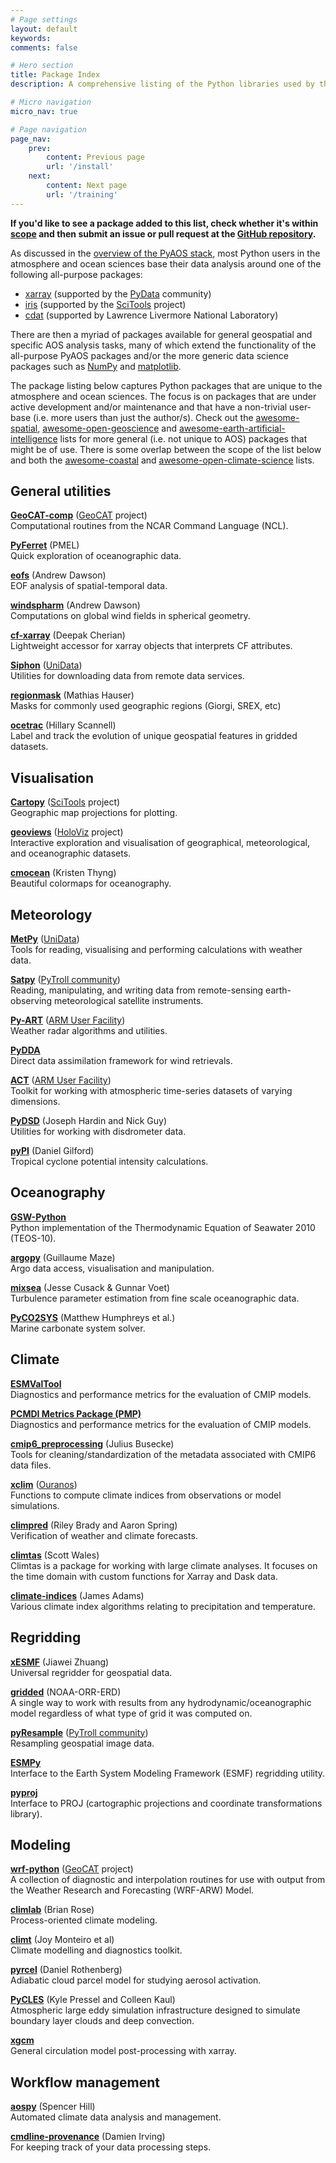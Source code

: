 ```yaml
---
# Page settings
layout: default
keywords:
comments: false

# Hero section
title: Package Index
description: A comprehensive listing of the Python libraries used by the AOS community.

# Micro navigation
micro_nav: true

# Page navigation
page_nav:
    prev:
        content: Previous page
        url: '/install'
    next:
        content: Next page
        url: '/training'
---
```


<div class="callout callout--success">
    <p><strong>If you'd like to see a package added to this list,
    check whether it's within
    <a href="https://github.com/PyAOS/pyaos.github.io/blob/master/README.md#scope">scope</a>
    and then submit an issue or pull request at the
    <a href="https://github.com/PyAOS/pyaos.github.io/">GitHub repository</a>.</strong>
    </p>
</div>


As discussed in the [overview of the PyAOS stack](https://pyaos.github.io/stack/),
most Python users in the atmosphere and ocean sciences
base their data analysis around one of the following all-purpose packages:
* [xarray](http://xarray.pydata.org/en/stable/) (supported by the [PyData](https://pydata.org/) community)
* [iris](https://scitools.org.uk/iris/docs/latest/) (supported by the [SciTools](https://scitools.org.uk/) project)
* [cdat](https://cdat.llnl.gov/) (supported by Lawrence Livermore National Laboratory)

There are then a myriad of packages available for general geospatial and specific AOS analysis tasks,
many of which extend the functionality of the all-purpose PyAOS packages
and/or the more generic data science packages such as [NumPy](http://www.numpy.org/)
and [matplotlib](https://matplotlib.org/). 

The package listing below captures Python packages that are unique to the atmosphere and ocean sciences.
The focus is on packages that are under active development and/or maintenance and
that have a non-trivial user-base (i.e. more users than just the author/s).
Check out the [awesome-spatial](https://github.com/RoboDonut/awesome-spatial#readme),
[awesome-open-geoscience](https://github.com/softwareunderground/awesome-open-geoscience#readme)
and [awesome-earth-artificial-intelligence](https://github.com/ESIPFed/Awesome-Earth-Artificial-Intelligence/blob/master/README.md)
lists for more general (i.e. not unique to AOS) packages that might be of use.
There is some overlap between the scope of the list below and both the
[awesome-coastal](https://github.com/chrisleaman/awesome-coastal#readme) and 
[awesome-open-climate-science](https://github.com/pangeo-data/awesome-open-climate-science#readme) lists.

## General utilities

**[GeoCAT-comp](https://geocat-comp.readthedocs.io/en/latest/)** ([GeoCAT](https://geocat.ucar.edu/) project)  
Computational routines from the NCAR Command Language (NCL).

**[PyFerret](https://ferret.pmel.noaa.gov/Ferret/documentation/pyferret)** (PMEL)  
Quick exploration of oceanographic data.

**[eofs](https://ajdawson.github.io/eofs/latest/)** (Andrew Dawson)  
EOF analysis of spatial-temporal data.

**[windspharm](https://ajdawson.github.io/windspharm/latest/)** (Andrew Dawson)  
Computations on global wind fields in spherical geometry.

**[cf-xarray](https://cf-xarray.readthedocs.io/)** (Deepak Cherian)  
Lightweight accessor for xarray objects that interprets CF attributes.

**[Siphon](https://www.unidata.ucar.edu/software/siphon/)** ([UniData](https://www.unidata.ucar.edu/))  
Utilities for downloading data from remote data services.

**[regionmask](https://regionmask.readthedocs.io/)** (Mathias Hauser)  
Masks for commonly used geographic regions (Giorgi, SREX, etc)

**[ocetrac](https://ocetrac.readthedocs.io/)** (Hillary Scannell)  
Label and track the evolution of unique geospatial features in gridded datasets.

## Visualisation

**[Cartopy](https://scitools.org.uk/cartopy/docs/latest/)** ([SciTools](https://scitools.org.uk/) project)  
Geographic map projections for plotting.

**[geoviews](http://geoviews.org/)** ([HoloViz](https://holoviz.org/) project)  
Interactive exploration and visualisation of geographical, meteorological, and oceanographic datasets.

**[cmocean](https://matplotlib.org/cmocean/)** (Kristen Thyng)  
Beautiful colormaps for oceanography.

## Meteorology

**[MetPy](https://www.unidata.ucar.edu/software/metpy/)** ([UniData](https://www.unidata.ucar.edu/))  
Tools for reading, visualising and performing calculations with weather data.

**[Satpy](https://satpy.readthedocs.io/)** ([PyTroll community](http://pytroll.github.io/))  
Reading, manipulating, and writing data from remote-sensing earth-observing meteorological satellite instruments.

**[Py-ART](https://arm-doe.github.io/pyart/)** ([ARM User Facility](https://www.arm.gov/data/work-with-arm-data))  
Weather radar algorithms and utilities.

**[PyDDA](https://openradarscience.org/PyDDA/)**  
Direct data assimilation framework for wind retrievals.

**[ACT](https://arm-doe.github.io/ACT/)** ([ARM User Facility](https://www.arm.gov/data/work-with-arm-data))  
Toolkit for working with atmospheric time-series datasets of varying dimensions.

**[PyDSD](http://josephhardinee.github.io/PyDSD/)** (Joseph Hardin and Nick Guy)  
Utilities for working with disdrometer data.

**[pyPI](https://github.com/dgilford/pyPI)** (Daniel Gilford)  
Tropical cyclone potential intensity calculations.

## Oceanography

**[GSW-Python](https://teos-10.github.io/GSW-Python/)**  
Python implementation of the Thermodynamic Equation of Seawater 2010 (TEOS-10).

**[argopy](https://github.com/euroargodev/argopy)** (Guillaume Maze)  
Argo data access, visualisation and manipulation.

**[mixsea](https://mixsea.readthedocs.io/)** (Jesse Cusack & Gunnar Voet)  
Turbulence parameter estimation from fine scale oceanographic data.

**[PyCO2SYS](https://PyCO2SYS.readthedocs.io/)** (Matthew Humphreys et al.)  
Marine carbonate system solver.

## Climate

**[ESMValTool](https://docs.esmvaltool.org/)**  
Diagnostics and performance metrics for the evaluation of CMIP models.

**[PCMDI Metrics Package (PMP)](http://pcmdi.github.io/pcmdi_metrics/index.html)**  
Diagnostics and performance metrics for the evaluation of CMIP models.

**[cmip6_preprocessing](https://cmip6-preprocessing.readthedocs.io/)** (Julius Busecke)  
Tools for cleaning/standardization of the metadata associated with CMIP6 data files.

**[xclim](https://xclim.readthedocs.io/)** ([Ouranos](https://ouranos.ca/))  
Functions to compute climate indices from observations or model simulations.

**[climpred](https://climpred.readthedocs.io/)** (Riley Brady and Aaron Spring)  
Verification of weather and climate forecasts.

**[climtas](https://climtas.readthedocs.io/)** (Scott Wales)  
Climtas is a package for working with large climate analyses.
It focuses on the time domain with custom functions for Xarray and Dask data.

**[climate-indices](https://climate-indices.readthedocs.io/)** (James Adams)  
Various climate index algorithms relating to precipitation and temperature.

## Regridding

**[xESMF](https://xesmf.readthedocs.io/)** (Jiawei Zhuang)  
Universal regridder for geospatial data.

**[gridded](https://noaa-orr-erd.github.io/gridded/)** (NOAA-ORR-ERD)  
A single way to work with results from any hydrodynamic/oceanographic model regardless of what type of grid it was computed on.

**[pyResample](https://pyresample.readthedocs.io/)** ([PyTroll community](http://pytroll.github.io/))  
Resampling geospatial image data.

**[ESMPy](https://earthsystemcog.org/projects/esmpy/)**  
Interface to the Earth System Modeling Framework (ESMF) regridding utility.

**[pyproj](https://pyproj4.github.io/pyproj/stable/)**  
Interface to PROJ (cartographic projections and coordinate transformations library).

## Modeling

**[wrf-python](https://wrf-python.readthedocs.io/)** ([GeoCAT](https://geocat.ucar.edu/) project)   
A collection of diagnostic and interpolation routines for use with output from the Weather Research and Forecasting (WRF-ARW) Model.

**[climlab](https://climlab.readthedocs.io/)** (Brian Rose)  
Process-oriented climate modeling.

**[climt](https://climt.readthedocs.io/)** (Joy Monteiro et al)  
Climate modelling and diagnostics toolkit.

**[pyrcel](https://github.com/darothen/pyrcel)** (Daniel Rothenberg)  
Adiabatic cloud parcel model for studying aerosol activation.

**[PyCLES](https://github.com/pressel/pycles)**  (Kyle Pressel and Colleen Kaul)  
Atmospheric large eddy simulation infrastructure designed to simulate boundary layer clouds and deep convection.

**[xgcm](https://xgcm.readthedocs.io/)**  
General circulation model post-processing with xarray.

## Workflow management

**[aospy](https://aospy.readthedocs.io/en/stable/)** (Spencer Hill)  
Automated climate data analysis and management.

**[cmdline-provenance](https://cmdline-provenance.readthedocs.io/)** (Damien Irving)  
For keeping track of your data processing steps.
 
